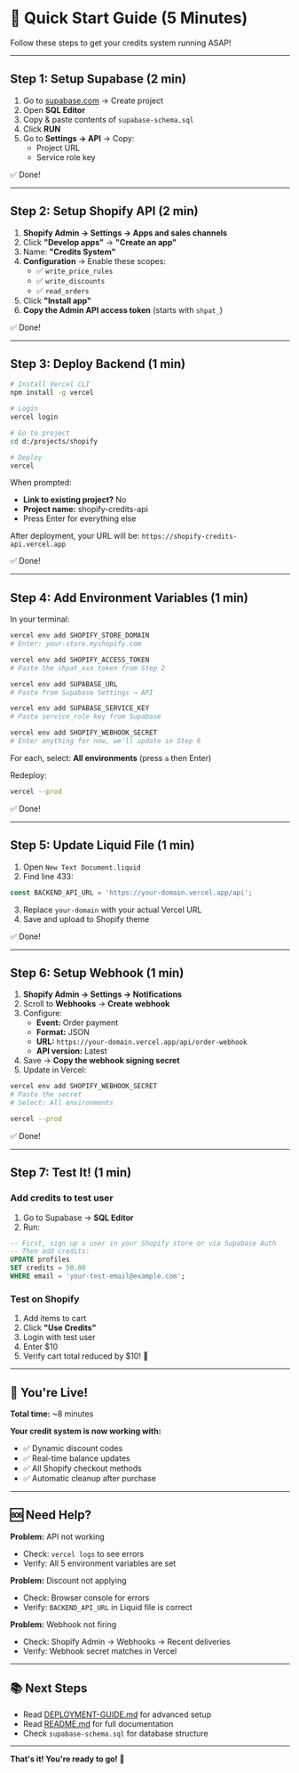 # 🚀 Quick Start Guide (5 Minutes)

Follow these steps to get your credits system running ASAP!

---

## Step 1: Setup Supabase (2 min)

1. Go to [supabase.com](https://supabase.com) → Create project
2. Open **SQL Editor**
3. Copy & paste contents of `supabase-schema.sql`
4. Click **RUN**
5. Go to **Settings → API** → Copy:
   - Project URL
   - Service role key

✅ Done!

---

## Step 2: Setup Shopify API (2 min)

1. **Shopify Admin → Settings → Apps and sales channels**
2. Click **"Develop apps"** → **"Create an app"**
3. Name: **"Credits System"**
4. **Configuration** → Enable these scopes:
   - ✅ `write_price_rules`
   - ✅ `write_discounts`
   - ✅ `read_orders`
5. Click **"Install app"**
6. **Copy the Admin API access token** (starts with `shpat_`)

✅ Done!

---

## Step 3: Deploy Backend (1 min)

```bash
# Install Vercel CLI
npm install -g vercel

# Login
vercel login

# Go to project
cd d:/projects/shopify

# Deploy
vercel
```

When prompted:
- **Link to existing project?** No
- **Project name:** shopify-credits-api
- Press Enter for everything else

After deployment, your URL will be: `https://shopify-credits-api.vercel.app`

✅ Done!

---

## Step 4: Add Environment Variables (1 min)

In your terminal:

```bash
vercel env add SHOPIFY_STORE_DOMAIN
# Enter: your-store.myshopify.com

vercel env add SHOPIFY_ACCESS_TOKEN
# Paste the shpat_xxx token from Step 2

vercel env add SUPABASE_URL
# Paste from Supabase Settings → API

vercel env add SUPABASE_SERVICE_KEY
# Paste service_role key from Supabase

vercel env add SHOPIFY_WEBHOOK_SECRET
# Enter anything for now, we'll update in Step 6
```

For each, select: **All environments** (press `a` then Enter)

Redeploy:
```bash
vercel --prod
```

✅ Done!

---

## Step 5: Update Liquid File (1 min)

1. Open `New Text Document.liquid`
2. Find line 433:
```javascript
const BACKEND_API_URL = 'https://your-domain.vercel.app/api';
```
3. Replace `your-domain` with your actual Vercel URL
4. Save and upload to Shopify theme

✅ Done!

---

## Step 6: Setup Webhook (1 min)

1. **Shopify Admin → Settings → Notifications**
2. Scroll to **Webhooks** → **Create webhook**
3. Configure:
   - **Event:** Order payment
   - **Format:** JSON
   - **URL:** `https://your-domain.vercel.app/api/order-webhook`
   - **API version:** Latest
4. Save → **Copy the webhook signing secret**
5. Update in Vercel:
```bash
vercel env add SHOPIFY_WEBHOOK_SECRET
# Paste the secret
# Select: All environments

vercel --prod
```

✅ Done!

---

## Step 7: Test It! (1 min)

### Add credits to test user

1. Go to Supabase → **SQL Editor**
2. Run:
```sql
-- First, sign up a user in your Shopify store or via Supabase Auth
-- Then add credits:
UPDATE profiles 
SET credits = 50.00 
WHERE email = 'your-test-email@example.com';
```

### Test on Shopify

1. Add items to cart
2. Click **"Use Credits"**
3. Login with test user
4. Enter $10
5. Verify cart total reduced by $10! 🎉

---

## 🎉 You're Live!

**Total time:** ~8 minutes

**Your credit system is now working with:**
- ✅ Dynamic discount codes
- ✅ Real-time balance updates
- ✅ All Shopify checkout methods
- ✅ Automatic cleanup after purchase

---

## 🆘 Need Help?

**Problem:** API not working
- Check: `vercel logs` to see errors
- Verify: All 5 environment variables are set

**Problem:** Discount not applying
- Check: Browser console for errors
- Verify: `BACKEND_API_URL` in Liquid file is correct

**Problem:** Webhook not firing
- Check: Shopify Admin → Webhooks → Recent deliveries
- Verify: Webhook secret matches in Vercel

---

## 📚 Next Steps

- Read [DEPLOYMENT-GUIDE.md](DEPLOYMENT-GUIDE.md) for advanced setup
- Read [README.md](README.md) for full documentation
- Check `supabase-schema.sql` for database structure

---

**That's it! You're ready to go! 🚀**

